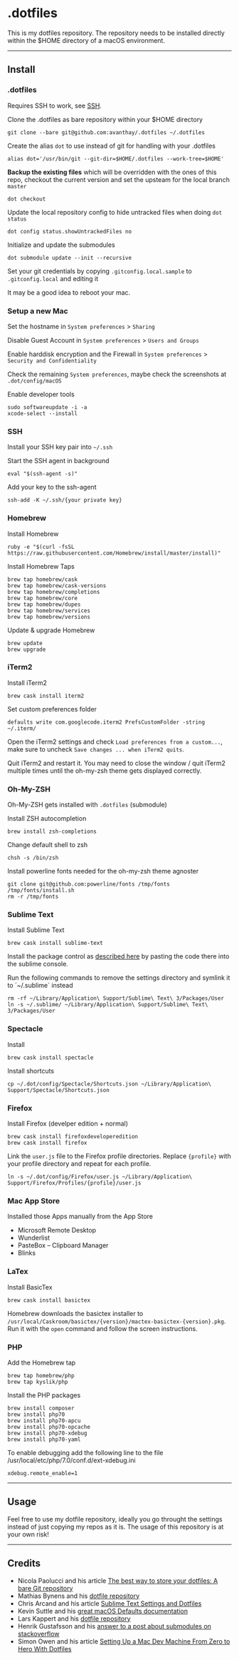 # .dotfiles

This is my dotfiles repository. The repository needs to be installed directly within the $HOME directory of a macOS environment.

---

## Install

### .dotfiles

Requires SSH to work, see [SSH](#SSH).

Clone the .dotfiles as bare repository within your $HOME directory

	git clone --bare git@github.com:avanthay/.dotfiles ~/.dotfiles

Create the alias `dot` to use instead of git for handling with your .dotfiles

	alias dot='/usr/bin/git --git-dir=$HOME/.dotfiles --work-tree=$HOME'

**Backup the existing files** which will be overridden with the ones of this repo, checkout the current version and set the upsteam for the local branch `master`

	dot checkout

Update the local repository config to hide untracked files when doing `dot status`

	dot config status.showUntrackedFiles no

Initialize and update the submodules

	dot submodule update --init --recursive

Set your git credentials by copying `.gitconfig.local.sample` to `.gitconfig.local` and editing it

It may be a good idea to reboot your mac.

### Setup a new Mac

Set the hostname in `System preferences` > `Sharing`

Disable Guest Account in `System preferences` > `Users and Groups`

Enable harddisk encryption and the Firewall in `System preferences` > `Security and Confidentiality`

Check the remaining `System preferences`, maybe check the screenshots at `.dot/config/macOS`
	
Enable developer tools

	sudo softwareupdate -i -a
	xcode-select --install

### SSH

Install your SSH key pair into `~/.ssh`

Start the SSH agent in background

	eval "$(ssh-agent -s)"

Add your key to the ssh-agent

	ssh-add -K ~/.ssh/{your private key}

### Homebrew

Install Homebrew

	ruby -e "$(curl -fsSL https://raw.githubusercontent.com/Homebrew/install/master/install)"

Install Homebrew Taps

	brew tap homebrew/cask
	brew tap homebrew/cask-versions
	brew tap homebrew/completions
	brew tap homebrew/core
	brew tap homebrew/dupes
	brew tap homebrew/services
	brew tap homebrew/versions
	
Update & upgrade Homebrew

	brew update
	brew upgrade

### iTerm2

Install iTerm2

	brew cask install iterm2

Set custom preferences folder

	defaults write com.googlecode.iterm2 PrefsCustomFolder -string ~/.iterm/

Open the iTerm2 settings and check `Load preferences from a custom...`, make sure to uncheck `Save changes ... when iTerm2 quits`.

Quit iTerm2 and restart it. You may need to close the window / quit iTerm2 multiple times until the oh-my-zsh theme gets displayed correctly.

### Oh-My-ZSH

Oh-My-ZSH gets installed with `.dotfiles` (submodule)

Install ZSH autocompletion

	brew install zsh-completions

Change default shell to zsh

	chsh -s /bin/zsh

Install powerline fonts needed for the oh-my-zsh theme agnoster

	git clone git@github.com:powerline/fonts /tmp/fonts
	/tmp/fonts/install.sh
	rm -r /tmp/fonts

### Sublime Text

Install Sublime Text

	brew cask install sublime-text

Install the package control as [described here](https://packagecontrol.io/installation) by pasting the code there into the sublime console.

Run the following commands to remove the settings directory and symlink it to ´~/.sublime` instead

	rm -rf ~/Library/Application\ Support/Sublime\ Text\ 3/Packages/User
	ln -s ~/.sublime/ ~/Library/Application\ Support/Sublime\ Text\ 3/Packages/User

### Spectacle

Install

	brew cask install spectacle

Install shortcuts

	cp ~/.dot/config/Spectacle/Shortcuts.json ~/Library/Application\ Support/Spectacle/Shortcuts.json

### Firefox

Install Firefox (develper edition + normal)

	brew cask install firefoxdeveloperedition
	brew cask install firefox

Link the `user.js` file to the Firefox profile directories. Replace `{profile}` with your profile directory and repeat for each profile.

	ln -s ~/.dot/config/Firefox/user.js ~/Library/Application\ Support/Firefox/Profiles/{profile}/user.js

### Mac App Store

Installed those Apps manually from the App Store

* Microsoft Remote Desktop
* Wunderlist
* PasteBox – Clipboard Manager
* Blinks

### LaTex

Install BasicTex

	brew cask install basictex

Homebrew downloads the basictex installer to `/usr/local/Caskroom/basictex/{version}/mactex-basictex-{version}.pkg`. Run it with the `open` command and follow the screen instructions.

### PHP

Add the Homebrew tap

	brew tap homebrew/php
	brew tap kyslik/php

Install the PHP packages

	brew install composer
	brew install php70
	brew install php70-apcu
	brew install php70-opcache
	brew install php70-xdebug
	brew install php70-yaml

To enable debugging add the following line to the file /usr/local/etc/php/7.0/conf.d/ext-xdebug.ini

	xdebug.remote_enable=1

---

## Usage

Feel free to use my dotfile repository, ideally you go throught the settings instead of just copying my repos as it is. The usage of this repository is at your own risk!

---

## Credits

* Nicola Paolucci and his article [The best way to store your dotfiles: A bare Git repository](https://developer.atlassian.com/blog/2016/02/best-way-to-store-dotfiles-git-bare-repo/)
* Mathias Bynens and his [dotfile repository](https://github.com/mathiasbynens/dotfiles)
* Chris Arcand and his article [Sublime Text Settings and Dotfiles](https://chrisarcand.com/sublime-text-settings-and-dotfiles/)
* Kevin Suttle and his [great macOS Defaults documentation](https://github.com/kevinSuttle/macOS-Defaults)
* Lars Kappert and his [dotfile repository](https://github.com/webpro/dotfiles)
* Henrik Gustafsson and his [answer to a post about submodules on stackoverflow](https://stackoverflow.com/questions/1030169/easy-way-pull-latest-of-all-submodules#answer-1032653)
* Simon Owen and his article [Setting Up a Mac Dev Machine From Zero to Hero With Dotfiles](https://code.tutsplus.com/tutorials/setting-up-a-mac-dev-machine-from-zero-to-hero-with-dotfiles--net-35449)
